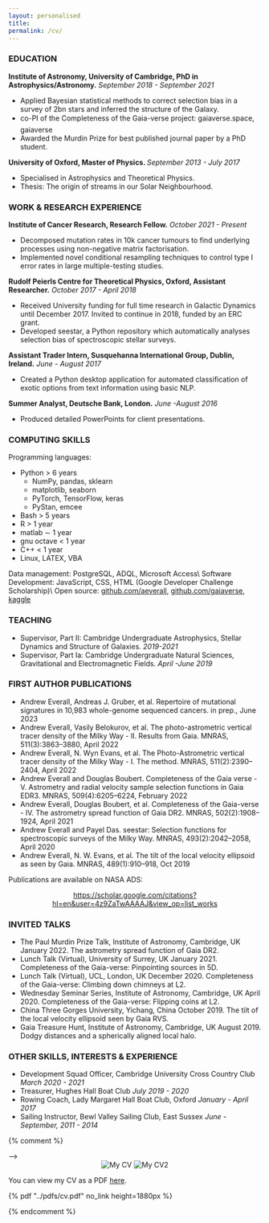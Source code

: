```yaml
---
layout: personalised
title:
permalink: /cv/
---
```


<!-- <iframe src="https://docs.google.com/gview?url=http://example.com/mypdf.pdf&embedded=true" style="width:718px; height:700px;" frameborder="0"></iframe> -->


<center>
 <object data="{{ site.url }}{{ site.baseurl }}/pdfs/cv.pdf" width="700" height="1875" type="application/pdf"></object>
</center>



### EDUCATION
<b> Institute of Astronomy, University of Cambridge, PhD in Astrophysics/Astronomy.</b> <i>September 2018 - September 2021 </i>
- Applied Bayesian statistical methods to correct selection bias
in a survey of 2bn stars and inferred the structure of the
Galaxy.
- co-PI of the Completeness of the Gaia-verse project:
gaiaverse.space,  gaiaverse
- Awarded the Murdin Prize for best published journal paper
by a PhD student. <br />

<b> University of Oxford, Master of Physics. </b> <i> September 2013 - July 2017 </i>
- Specialised in Astrophysics and Theoretical Physics.
- Thesis: The origin of streams in our Solar Neighbourhood.

### WORK & RESEARCH EXPERIENCE
<b> Institute of Cancer Research, Research Fellow.</b> <i>October 2021 - Present</i>
- Decomposed mutation rates in 10k cancer tumours to find underlying processes using non-negative matrix factorisation.
- Implemented novel conditional resampling techniques to control type I error rates in large multiple-testing studies.

<b> Rudolf Peierls Centre for Theoretical Physics, Oxford, Assistant Researcher.</b> <i>October 2017 - April 2018</i>
- Received University funding for full time research in Galactic Dynamics until December 2017. Invited to continue in 2018, funded by an ERC grant.
- Developed seestar, a Python repository which automatically analyses selection bias of spectroscopic stellar surveys.

<b>Assistant Trader Intern, Susquehanna International Group, Dublin, Ireland.</b> <i>June - August 2017</i>
- Created a Python desktop application for automated classification of exotic options from text information using basic NLP.

<b>Summer Analyst, Deutsche Bank, London.</b> <i>June -August 2016</i>
- Produced detailed PowerPoints for client presentations.

### COMPUTING SKILLS
Programming languages:
- Python > 6 years
  - NumPy, pandas, sklearn
  - matplotlib, seaborn
  - PyTorch, TensorFlow, keras
  - PyStan, emcee
- Bash > 5 years
- R > 1 year
- matlab ∼ 1 year
- gnu octave < 1 year
- C++ < 1 year
- Linux, LATEX, VBA

Data management: PostgreSQL, ADQL, Microsoft Access\\
Software Development: JavaScript, CSS, HTML (Google Developer Challenge Scholarship)\\
Open source: [github.com/aeverall](https://github.com/aeverall), [github.com/gaiaverse](https://github.com/gaiaverse), [kaggle](https://www.kaggle.com/aeverall)

### TEACHING
- Supervisor, Part II: Cambridge Undergraduate Astrophysics, Stellar Dynamics and Structure of Galaxies. <i>2019-2021</i>
- Supervisor, Part Ia: Cambridge Undergraduate Natural Sciences, Gravitational and Electromagnetic Fields. <i>April -June 2019</i>

### FIRST AUTHOR PUBLICATIONS
- Andrew Everall, Andreas J. Gruber, et al. Repertoire of mutational signatures in 10,983 whole-genome sequenced cancers. in prep., June 2023
- Andrew Everall, Vasily Belokurov, et al. The photo-astrometric vertical tracer density of the Milky Way - II. Results from Gaia. MNRAS, 511(3):3863–3880, April 2022
- Andrew Everall, N. Wyn Evans, et al. The Photo-Astrometric vertical tracer density of the Milky Way - I. The method. MNRAS, 511(2):2390–2404, April 2022
- Andrew Everall and Douglas Boubert. Completeness of the Gaia verse - V. Astrometry and radial velocity sample selection functions in Gaia EDR3. MNRAS, 509(4):6205–6224, February 2022
- Andrew Everall, Douglas Boubert, et al. Completeness of the Gaia-verse - IV. The astrometry spread function of Gaia DR2. MNRAS, 502(2):1908–1924, April 2021
- Andrew Everall and Payel Das. seestar: Selection functions for spectroscopic surveys of the Milky Way. MNRAS, 493(2):2042–2058, April 2020
- Andrew Everall, N. W. Evans, et al. The tilt of the local velocity ellipsoid as seen by Gaia. MNRAS, 489(1):910–918, Oct 2019

Publications are available on NASA ADS:
<!-- <center>
  <a href='https://ui.adsabs.harvard.edu/search/q=author:"Everall,A"'>https://ui.adsabs.harvard.edu/search/q=author:"Everall,A"</a>
</center> -->
<center>
  <a href='https://scholar.google.com/citations?hl=en&user=4z9ZaTwAAAAJ&view_op=list_works'>https://scholar.google.com/citations?hl=en&user=4z9ZaTwAAAAJ&view_op=list_works</a>
</center>

### INVITED TALKS
- The Paul Murdin Prize Talk, Institute of Astronomy, Cambridge, UK January 2022. The astrometry spread function of Gaia DR2.
- Lunch Talk (Virtual), University of Surrey, UK January 2021. Completeness of the Gaia-verse: Pinpointing sources in 5D.
- Lunch Talk (Virtual), UCL, London, UK December 2020. Completeness of the Gaia-verse: Climbing down chimneys at L2.
- Wednesday Seminar Series, Institute of Astronomy, Cambridge, UK April 2020. Completeness of the Gaia-verse: Flipping coins at L2.
- China Three Gorges University, Yichang, China October 2019. The tilt of the local velocity ellipsoid seen by Gaia RVS.
- Gaia Treasure Hunt, Institute of Astronomy, Cambridge, UK August 2019. Dodgy distances and a spherically aligned local halo.

### OTHER SKILLS, INTERESTS & EXPERIENCE
- Development Squad Officer, Cambridge University Cross Country Club <i>March 2020 - 2021</i>
- Treasurer, Hughes Hall Boat Club <i>July 2019 - 2020</i>
- Rowing Coach, Lady Margaret Hall Boat Club, Oxford <i>January - April 2017</i>
- Sailing Instructor, Bewl Valley Sailing Club, East Sussex <i>June - September, 2011 - 2014</i>


{% comment %}
<center>
 <object data="{{ site.url }}{{ site.baseurl }}/pdfs/cv.pdf" width="700" height="1875" type="application/pdf"></object>
</center> -->

<center>
<div class="image">
  <img src="{{ site.url }}{{ site.baseurl }}/pdfs/cv-1.png" alt="My CV">
  <img src="{{ site.url }}{{ site.baseurl }}/pdfs/cv-2.png" alt="My CV2">
</div>
</center>

You can view my CV as a PDF <a id="raw-url" href="https://drive.google.com/file/d/1eG_25bLcaEknXZbdYKxfP2DsnGoTmg4j/view?usp=sharing">here</a>.

 {% pdf "../pdfs/cv.pdf" no_link height=1880px %}

<center>
 <object data="{{ site.url }}{{ site.baseurl }}/pdfs/cv.pdf" width="700" height="1880" type="application/pdf"></object>
</center>

<object data="pdfs/cv.pdf" width="1000" height="1000" type='application/pdf'></object>
{% endcomment %}
